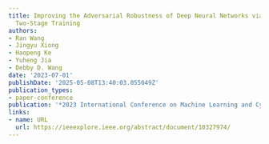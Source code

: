 ```yaml
---
title: Improving the Adversarial Robustness of Deep Neural Networks via Efficient
  Two-Stage Training
authors:
- Ran Wang
- Jingyu Xiong
- Haopeng Ke
- Yuheng Jia
- Debby D. Wang
date: '2023-07-01'
publishDate: '2025-05-08T13:40:03.055049Z'
publication_types:
- paper-conference
publication: '*2023 International Conference on Machine Learning and Cybernetics (ICMLC)*'
links:
- name: URL
  url: https://ieeexplore.ieee.org/abstract/document/10327974/
---
```

